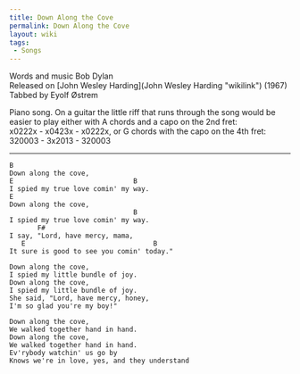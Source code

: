 ```yaml
---
title: Down Along the Cove
permalink: Down Along the Cove
layout: wiki
tags:
 - Songs
---
```


Words and music Bob Dylan  
Released on [John Wesley Harding](John Wesley Harding "wikilink")
(1967)  
Tabbed by Eyolf Østrem

Piano song. On a guitar the little riff that runs through the song would
be easier to play either with A chords and a capo on the 2nd fret:  
x0222x - x0423x - x0222x, or G chords with the capo on the 4th fret:  
320003 - 3x2013 - 320003

* * * * *

    B
    Down along the cove,
    E                              B
    I spied my true love comin' my way.
    E
    Down along the cove,
                                   B
    I spied my true love comin' my way.
           F#
    I say, "Lord, have mercy, mama,
       E                                B
    It sure is good to see you comin' today."

    Down along the cove,
    I spied my little bundle of joy.
    Down along the cove,
    I spied my little bundle of joy.
    She said, "Lord, have mercy, honey,
    I'm so glad you're my boy!"

    Down along the cove,
    We walked together hand in hand.
    Down along the cove,
    We walked together hand in hand.
    Ev'rybody watchin' us go by
    Knows we're in love, yes, and they understand
